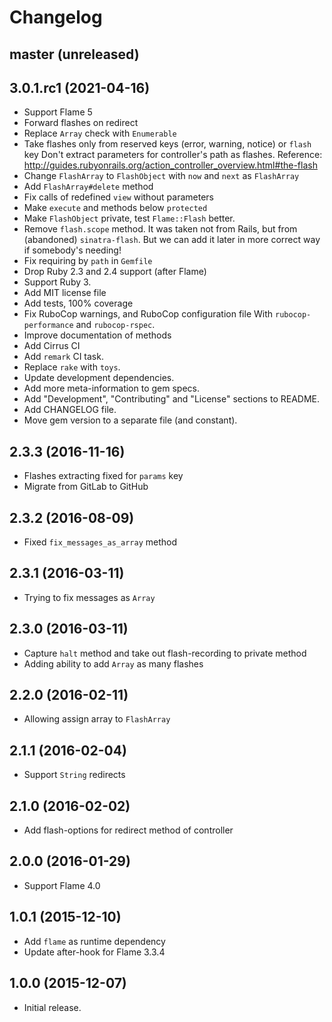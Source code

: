 # Changelog

## master (unreleased)

## 3.0.1.rc1 (2021-04-16)

*   Support Flame 5
*   Forward flashes on redirect
*   Replace `Array` check with `Enumerable`
*   Take flashes only from reserved keys (error, warning, notice) or `flash` key
    Don't extract parameters for controller's path as flashes.
    Reference: <http://guides.rubyonrails.org/action_controller_overview.html#the-flash>
*   Change `FlashArray` to `FlashObject` with `now` and `next` as `FlashArray`
*   Add `FlashArray#delete` method
*   Fix calls of redefined `view` without parameters
*   Make `execute` and methods below `protected`
*   Make `FlashObject` private, test `Flame::Flash` better.
*   Remove `flash.scope` method.
    It was taken not from Rails, but from (abandoned) `sinatra-flash`.
    But we can add it later in more correct way if somebody's needing!
*   Fix requiring by `path` in `Gemfile`
*   Drop Ruby 2.3 and 2.4 support (after Flame)
*   Support Ruby 3.
*   Add MIT license file
*   Add tests, 100% coverage
*   Fix RuboCop warnings, and RuboCop configuration file
    With `rubocop-performance` and `rubocop-rspec`.
*   Improve documentation of methods
*   Add Cirrus CI
*   Add `remark` CI task.
*   Replace `rake` with `toys`.
*   Update development dependencies.
*   Add more meta-information to gem specs.
*   Add "Development", "Contributing" and "License" sections to README.
*   Add CHANGELOG file.
*   Move gem version to a separate file (and constant).

## 2.3.3 (2016-11-16)

*   Flashes extracting fixed for `params` key
*   Migrate from GitLab to GitHub

## 2.3.2 (2016-08-09)

*   Fixed `fix_messages_as_array` method

## 2.3.1 (2016-03-11)

*   Trying to fix messages as `Array`

## 2.3.0 (2016-03-11)

*   Capture `halt` method and take out flash-recording to private method
*   Adding ability to add `Array` as many flashes

## 2.2.0 (2016-02-11)

*   Allowing assign array to `FlashArray`

## 2.1.1 (2016-02-04)

*   Support `String` redirects

## 2.1.0 (2016-02-02)

*   Add flash-options for redirect method of controller

## 2.0.0 (2016-01-29)

*   Support Flame 4.0

## 1.0.1 (2015-12-10)

*   Add `flame` as runtime dependency
*   Update after-hook for Flame 3.3.4

## 1.0.0 (2015-12-07)

*   Initial release.
